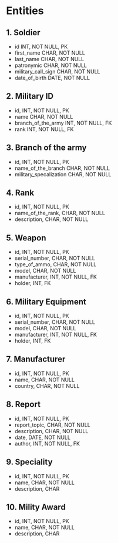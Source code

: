 # **Entities**

## 1. Soldier
 - id INT, NOT NULL, PK
 - first_name CHAR, NOT NULL
 - last_name CHAR, NOT NULL
 - patronymic CHAR, NOT NULL
 - military_call_sign CHAR, NOT NULL
 - date_of_birth DATE, NOT NULL

 ## 2. Military ID
 - id, INT, NOT NULL, PK
 - name CHAR, NOT NULL
 - branch_of_the_army INT, NOT NULL, FK
 - rank INT, NOT NULL, FK

 ## 3. Branch of the army
 - id, INT, NOT NULL, PK
 - name_of_the_branch CHAR, NOT NULL
 - military_specalization CHAR, NOT NULL

 ## 4. Rank
 - id, INT, NOT NULL, PK
 - name_of_the_rank, CHAR, NOT NULL
 - description, CHAR, NOT NULL

 ## 5. Weapon 
 - id, INT, NOT NULL, PK
 - serial_number, CHAR, NOT NULL
 - type_of_ammo, CHAR, NOT NULL
 - model, CHAR, NOT NULL
 - manufacturer, INT, NOT NULL, FK
 - holder, INT, FK

 ## 6. Military Equipment
 - id, INT, NOT NULL, PK
 - serial_number, CHAR, NOT NULL
 - model, CHAR, NOT NULL
 - manufacturer, INT, NOT NULL, FK
 - holder, INT, FK

 ## 7. Manufacturer
 - id, INT, NOT NULL, PK
 - name, CHAR, NOT NULL
 - country, CHAR, NOT NULL

 ## 8. Report
 - id, INT, NOT NULL, PK
 - report_topic, CHAR, NOT NULL
 - description, CHAR, NOT NULL
 - date, DATE, NOT NULL
 - author, INT, NOT NULL, FK

 ## 9. Speciality
 - id, INT, NOT NULL, PK
 - name, CHAR, NOT NULL
 - description, CHAR

 ## 10. Mility Award
 - id, INT, NOT NULL, PK
 - name, CHAR, NOT NULL
 - description, CHAR